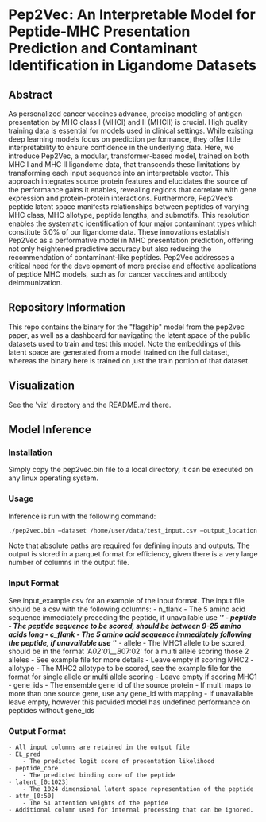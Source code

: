 # Pep2Vec: An Interpretable Model for Peptide-MHC Presentation Prediction and Contaminant Identification in Ligandome Datasets
## Abstract

As personalized cancer vaccines advance, precise modeling of antigen presentation by MHC class I (MHCI) and II (MHCII) is crucial. High quality training data is essential for models used in clinical settings. While existing deep learning models focus on prediction performance, they offer little interpretability to ensure confidence in the underlying data. Here, we introduce Pep2Vec, a modular, transformer-based model, trained on both MHC I and MHC II ligandome data, that transcends these limitations  by transforming each input sequence into an interpretable vector. This approach integrates source protein features and elucidates the source of the performance gains it enables, revealing regions that correlate with gene expression and protein-protein interactions. Furthermore, Pep2Vec’s peptide latent space manifests relationships between peptides of varying MHC class, MHC allotype, peptide lengths, and submotifs. This resolution enables the systematic identification of four major contaminant types which constitute 5.0% of our ligandome data. These innovations establish Pep2Vec as a performative model in MHC presentation prediction, offering not only heightened predictive accuracy but also reducing the recommendation of contaminant-like peptides. Pep2Vec addresses a critical need for the development of more precise and effective applications of peptide MHC models, such as for cancer vaccines and antibody deimmunization.


## Repository Information
This repo contains the binary for the "flagship" model from the pep2vec paper, as well as a dashboard for navigating the latent space of the public datasets used to train and test this model.  Note the embeddings of this latent space are generated from a model trained on the full dataset, whereas the binary here is trained on just the train portion of that dataset.   

## Visualization
See the 'viz' directory and the README.md there.

## Model Inference
### Installation
Simply copy the pep2vec.bin file to a local directory, it can be executed on any linux operating system.  
### Usage
Inference is run with the following command:
```bash
./pep2vec.bin –dataset /home/user/data/test_input.csv –output_location /home/user/test_output.parquet -mhctype mhc2 
```

Note that absolute paths are required for defining inputs and outputs.  The output is stored in a parquet format for efficiency, given there is a very large number of columns in the output file.

### Input Format
See input_example.csv for an example of the input format.  The input file should be a csv with the following columns:
    - n_flank
       - The 5 amino acid sequence immediately preceding the peptide, if unavailable use '*****'
    - peptide
       - The peptide sequence to be scored, should be between 9-25 amino acids long
    - c_flank
         - The 5 amino acid sequence immediately following the peptide, if unavailable use '*****'
    - allele
        - The MHC1 allele to be scored, should be in the format 'A*02:01__B*07:02' for a multi allele scoring those 2 alleles
        - See example file for more details
        - Leave empty if scoring MHC2
    - allotype
        - The MHC2 allotype to be scored, see the example file for the format for single allele or multi allele scoring
        - Leave empty if scoring MHC1
    - gene_ids
        - The ensemble gene id of the source protein
        - If multi maps to more than one source gene, use any gene_id with mapping
        - If unavailable leave empty, however this provided model has undefined performance on peptides without gene_ids

    

### Output Format
    - All input columns are retained in the output file
    - EL_pred
        - The predicted logit score of presentation likelihood
    - peptide_core
        - The predicted binding core of the peptide
    - latent_[0:1023]
        - The 1024 dimensional latent space representation of the peptide
    - attn_[0:50]
        - The 51 attention weights of the peptide
    - Additional column used for internal processing that can be ignored.
